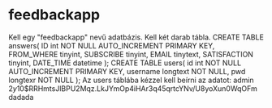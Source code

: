# feedbackapp
Kell egy "feedbackapp" nevű adatbázis.
Kell két darab tábla.
CREATE TABLE answers(
    ID int NOT NULL AUTO_INCREMENT PRIMARY KEY,
    FROM_WHERE tinyint,
    SUBSCRIBE tinyint,
    EMAIL tinytext,
    SATISFACTION tinyint,
    DATE_TIME datetime
);
CREATE TABLE users(
    id int NOT NULL AUTO_INCREMENT PRIMARY KEY,
    username longtext NOT NULL,
    pwd longtexr NOT NULL
);
 Az users táblába kézzel kell beírni az adatot:
 admin
 $2y$10$RRHmtsJlBPU2Mqz.LkJYmOp4iHAr3q45qrtcYNv/U8yoXun0WqOFm 
 dadada